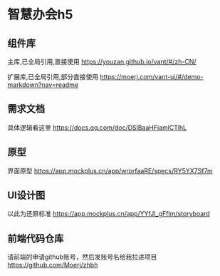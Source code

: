 # 智慧办会h5

## 组件库
主库,已全局引用,直接使用
https://youzan.github.io/vant/#/zh-CN/

扩展库,已全局引用,部分直接使用
https://moerj.com/vant-ui/#/demo-markdown?nav=readme


## 需求文档
具体逻辑看这里
https://docs.qq.com/doc/DSlBaaHFjamlCTlhL

## 原型
界面原型
https://app.mockplus.cn/app/wrorfaaRE/specs/RY5YX7Sf7m

## UI设计图
以此为还原标准
https://app.mockplus.cn/app/YYfJI_gFfIm/storyboard


## 前端代码仓库
请前端的申请github账号，然后发账号名给我拉进项目
https://github.com/Moerj/zhbh
